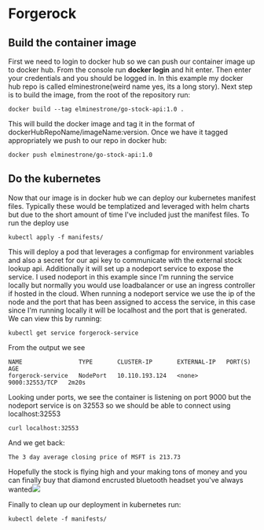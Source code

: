 # Forgerock

## Build the container image
First we need to login to docker hub so we can push our container image up to docker hub. From the console run **docker login** and hit enter. Then enter your credentials and you should be logged in. In this example my docker hub repo is called elminestrone(weird name yes, its a long story). Next step is to build the image, 
from the root of the repository run:
```
docker build --tag elminestrone/go-stock-api:1.0 .
```

This will build the docker image and tag it in the format of dockerHubRepoName/imageName:version. Once we have it tagged appropriately we push to our repo in docker hub:

```
docker push elminestrone/go-stock-api:1.0
```

## Do the kubernetes
Now that our image is in docker hub we can deploy our kubernetes manifest files. Typically these would be templatized and leveraged with helm charts but due to the short amount of time I've included just the manifest files. To run the deploy use

```
kubectl apply -f manifests/
```

This will deploy a pod that leverages a configmap for environment variables and also a secret for our api key to communicate with the external stock lookup api. Additionally it will set up a nodeport service to expose the service. I used nodeport in this example since I'm running the service locally but normally you would use loadbalancer or use an ingress controller if hosted in the cloud. When running a nodeport service we use the ip of the node and the port that has been assigned to access the service, in this case since I'm running locally it will be localhost and the port that is generated. We can view this by running:

```
kubectl get service forgerock-service
```
From the output we see
```
NAME                TYPE       CLUSTER-IP       EXTERNAL-IP   PORT(S)          AGE
forgerock-service   NodePort   10.110.193.124   <none>        9000:32553/TCP   2m20s
```
Looking under ports, we see the container is listening on port 9000 but the nodeport service is on 32553 so we should be able to connect using localhost:32553

```
curl localhost:32553
```
And we get back:
```
The 3 day average closing price of MSFT is 213.73
```
Hopefully the stock is flying high and your making tons of money and you can finally buy that diamond encrusted bluetooth headset you've always wanted![](https://coolmaterial.com/wp-content/uploads/2009/03/diamond-bluetooth.jpg)

Finally to clean up our deployment in kubernetes run:
```
kubectl delete -f manifests/
```
